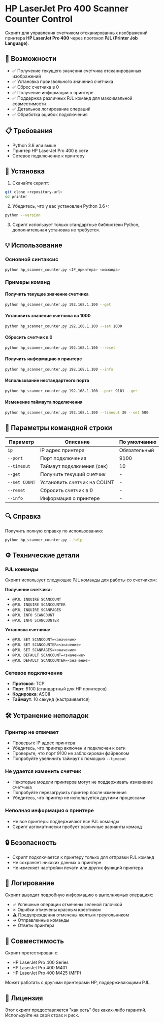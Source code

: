 # HP LaserJet Pro 400 Scanner Counter Control

Скрипт для управления счетчиком отсканированных изображений принтера **HP LaserJet Pro 400** через протокол **PJL (Printer Job Language)**.

## 🚀 Возможности

- ✅ Получение текущего значения счетчика отсканированных изображений
- ✅ Установка произвольного значения счетчика
- ✅ Сброс счетчика в 0
- ✅ Получение информации о принтере
- ✅ Поддержка различных PJL команд для максимальной совместимости
- ✅ Детальное логирование операций
- ✅ Обработка ошибок подключения

## 📋 Требования

- Python 3.6 или выше
- Принтер HP LaserJet Pro 400 в сети
- Сетевое подключение к принтеру

## 🔧 Установка

1. Скачайте скрипт:
```bash
git clone <repository-url>
cd printer
```

2. Убедитесь, что у вас установлен Python 3.6+:
```bash
python --version
```

3. Скрипт использует только стандартные библиотеки Python, дополнительная установка не требуется.

## 💡 Использование

### Основной синтаксис
```bash
python hp_scanner_counter.py <IP_принтера> <команда>
```

### Примеры команд

#### Получить текущее значение счетчика
```bash
python hp_scanner_counter.py 192.168.1.100 --get
```

#### Установить значение счетчика на 1000
```bash
python hp_scanner_counter.py 192.168.1.100 --set 1000
```

#### Сбросить счетчик в 0
```bash
python hp_scanner_counter.py 192.168.1.100 --reset
```

#### Получить информацию о принтере
```bash
python hp_scanner_counter.py 192.168.1.100 --info
```

#### Использование нестандартного порта
```bash
python hp_scanner_counter.py 192.168.1.100 --port 9101 --get
```

#### Изменение таймаута подключения
```bash
python hp_scanner_counter.py 192.168.1.100 --timeout 30 --set 500
```

## 📖 Параметры командной строки

| Параметр | Описание | По умолчанию |
|----------|----------|--------------|
| `ip` | IP адрес принтера | Обязательный |
| `--port` | Порт подключения | 9100 |
| `--timeout` | Таймаут подключения (сек) | 10 |
| `--get` | Получить текущий счетчик | - |
| `--set COUNT` | Установить счетчик на COUNT | - |
| `--reset` | Сбросить счетчик в 0 | - |
| `--info` | Информация о принтере | - |

## 🔍 Справка

Получить полную справку по использованию:
```bash
python hp_scanner_counter.py --help
```

## ⚙️ Технические детали

### PJL команды

Скрипт использует следующие PJL команды для работы со счетчиком:

**Получение счетчика:**
- `@PJL INQUIRE SCANCOUNT`
- `@PJL INQUIRE SCANCOUNTER`
- `@PJL INQUIRE SCANPAGES`
- `@PJL INFO SCANCOUNT`
- `@PJL INFO SCANCOUNTER`

**Установка счетчика:**
- `@PJL SET SCANCOUNT=<значение>`
- `@PJL SET SCANCOUNTER=<значение>`
- `@PJL SET SCANPAGES=<значение>`
- `@PJL DEFAULT SCANCOUNT=<значение>`
- `@PJL DEFAULT SCANCOUNTER=<значение>`

### Сетевое подключение

- **Протокол**: TCP
- **Порт**: 9100 (стандартный для HP принтеров)
- **Кодировка**: ASCII
- **Таймаут**: 10 секунд (настраивается)

## 🛠️ Устранение неполадок

### Принтер не отвечает
- Проверьте IP адрес принтера
- Убедитесь, что принтер включен и подключен к сети
- Проверьте, что порт 9100 не заблокирован файрволом
- Попробуйте увеличить таймаут с помощью `--timeout`

### Не удается изменить счетчик
- Некоторые модели принтеров могут не поддерживать изменение счетчика
- Попробуйте перезагрузить принтер после изменения
- Убедитесь, что принтер не используется другими процессами

### Неполная информация о принтере
- Не все принтеры поддерживают все PJL команды
- Скрипт автоматически пробует различные варианты команд

## 🔒 Безопасность

- Скрипт подключается к принтеру только для отправки PJL команд
- Не сохраняет никаких данных о принтере
- Не изменяет настройки печати или других функций принтера

## 📝 Логирование

Скрипт выводит подробную информацию о выполняемых операциях:
- ✓ Успешные операции отмечены зеленой галочкой
- ✗ Ошибки отмечены красным крестиком  
- ⚠ Предупреждения отмечены желтым треугольником
- → Отправленные команды
- ← Ответы принтера

## 🤝 Совместимость

Скрипт протестирован с:
- HP LaserJet Pro 400 Series
- HP LaserJet Pro 400 M401
- HP LaserJet Pro 400 M425 (MFP)

Может работать с другими принтерами HP, поддерживающими PJL.

## 📄 Лицензия

Этот скрипт предоставляется "как есть" без каких-либо гарантий. Используйте на свой страх и риск.
